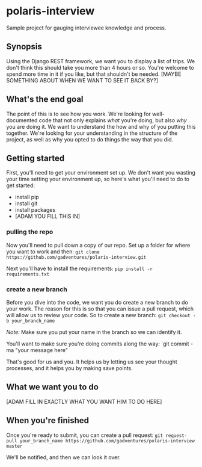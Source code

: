 # polaris-interview
Sample project for gauging interviewee knowledge and process.

## Synopsis
Using the Django REST framework, we want you to display a list of trips. We don't think this should take you more than 4 hours or so. You're welcome to spend more time in it if you like, but that shouldn't be needed. [MAYBE SOMETHING ABOUT WHEN WE WANT TO SEE IT BACK BY?]

## What's the end goal
The point of this is to see how you work. We're looking for well-documented code that not only explains _what_ you're doing, but also _why_ you are doing it. We want to understand the how and why of you putting this together. We're looking for your understanding in the structure of the project, as well as why you opted to do things the way that you did.

## Getting started
First, you'll need to get your environment set up. We don't want you wasting your time setting your environment up, so here's what you'll need to do to get started:

- install pip
- install git
- install packages
- [ADAM YOU FILL THIS IN]

### pulling the repo
Now you'll need to pull down a copy of our repo. Set up a folder for where you want to work and then:
`git clone https://github.com/gadventures/polaris-interview.git`

Next you'll have to install the requirements:
`pip install -r requirements.txt`

### create a new branch
Before you dive into the code, we want you do create a new branch to do your work. The reason for this is so that you can issue a pull request, which will allow us to review your code. So to create a new branch:
`git checkout -b your_branch_name`

*Note:* Make sure you put your name in the branch so we can identify it.

You'll want to make sure you're doing commits along the way:
`git commit -ma "your message here"

That's good for us and you. It helps us by letting us see your thought processes, and it helps you by making save points.

## What we want you to do
[ADAM FILL IN EXACTLY WHAT YOU WANT HIM TO DO HERE]

## When you're finished
Once you're ready to submit, you can create a pull request:
`git request-pull your_branch_name https://github.com/gadventures/polaris-interview master`

We'll be notified, and then we can look it over.